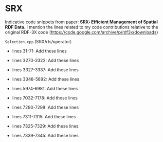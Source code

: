 # SRX
Indicative code snippets from paper: **SRX: Efficient Management of Spatial RDF Data**. I mention the lines related to my code contributions relative to the original RDF-3X code (https://code.google.com/archive/p/rdf3x/downloads)

`Selection.cpp` (SRX/rts/operator)

* lines 31-71: Add these lines

* lines 3270-3322: Add these lines

* lines 3327-3337: Add these lines

* lines 3348-5892: Add these lines

* lines 5974-6981: Add these lines

* lines 7032-7178: Add these lines

* lines 7290-7298: Add these lines

* lines 7311-7315: Add these lines

* lines 7325-7329: Add these lines

* lines 7339-7345: Add these lines
